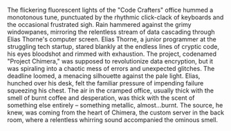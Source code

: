 The flickering fluorescent lights of the "Code Crafters" office hummed a monotonous tune, punctuated by the rhythmic click-clack of keyboards and the occasional frustrated sigh.  Rain hammered against the grimy windowpanes, mirroring the relentless stream of data cascading through Elias Thorne's computer screen.  Elias Thorne, a junior programmer at the struggling tech startup, stared blankly at the endless lines of cryptic code, his eyes bloodshot and rimmed with exhaustion.  The project, codenamed "Project Chimera," was supposed to revolutionize data encryption, but it was spiraling into a chaotic mess of errors and unexpected glitches.  The deadline loomed, a menacing silhouette against the pale light.  Elias, hunched over his desk, felt the familiar pressure of impending failure squeezing his chest.  The air in the cramped office, usually thick with the smell of burnt coffee and desperation, was thick with the scent of something else entirely – something metallic, almost...burnt. The source, he knew, was coming from the heart of Chimera, the custom server in the back room, where a relentless whirring sound accompanied the ominous smell.
